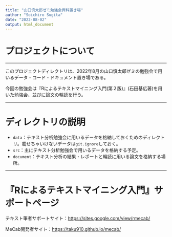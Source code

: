```yaml
---
title: "山口慎太郎ゼミ勉強会資料置き場"
author: "Soichiro Sugita"
date: "2022-08-02"
output: html_document
---
```


# プロジェクトについて

___

このプロジェクトディレクトリは、2022年8月の山口慎太郎ゼミの勉強会で用いるデータ・コード・ドキュメント置き場である。

今回の勉強会は『Rによるテキストマイニング入門(第２版)』(石田基広著)を用いた勉強会、並びに論文の輪読を行う。

___

# ディレクトリの説明

- `data`：テキスト分析勉強会に用いるデータを格納しておくためのディレクトリ。載せちゃいけないデータは`git.ignore`しておく。
- `src`：主にテキスト分析勉強会で用いるデータを格納する予定。
- `document`：テキスト分析の結果・レポートと輪読に用いる論文を格納する場所。

___

# 『Rによるテキストマイニング入門』サポートページ

テキスト筆者サポートサイト：https://sites.google.com/view/rmecab/

MeCab開発者サイト：https://taku910.github.io/mecab/









